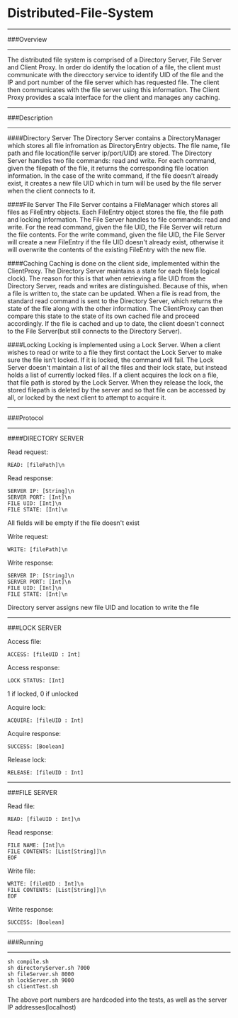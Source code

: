 # Distributed-File-System
___
###Overview
___
The distributed file system is comprised of a Directory Server, File Server and Client Proxy. 
In order do identify the location of a file, the client must communicate with the direcctory 
service to identify UID of the file and the IP and port number of the file server which has requested 
file. The client then communicates with the file server using this information. The Client Proxy 
provides a scala interface for the client and manages any caching.

___
###Description
___
####Directory Server
The Directory Server contains a DirectoryManager which stores all file infromation as DirectoryEntry objects.
The file name, file path and file location(file server ip/port/UID) are stored. The Directory Server handles two 
file commands: read and write. For each command, given the filepath of the file, it returns the corresponding file 
location information. In the case of the write command, if the file doesn't already exist, it creates a new file 
UID which in turn will be used by the file server when the client connects to it.

####File Server
The File Server contains a FileManager which stores all files as FileEntry objects. Each FileEntry object stores
the file, the file path and locking information. The File Server handles to file commands: read and write. For the
read command, given the file UID, the File Server will return the file contents. For the write command, given the file
UID, the File Server will create a new FileEntry if the file UID doesn't already exist, otherwise it will overwrite
the contents of the existing FileEntry with the new file.

####Caching
Caching is done on the client side, implemented within the ClientProxy. The Directory Server maintains a state for
each file(a logical clock). The reason for this is that when retrieving a file UID from the Directory Server, reads and 
writes are distinguished. Because of this, when a file is written to, the state can be updated. When a file is read from, 
the standard read command is sent to the Directory Server, which returns the state of the file along with the other 
information. The ClientProxy can then compare this state to the state of its own cached file and proceed accordingly.
If the file is cached and up to date, the client doesn't connect to the File Server(but still connects to the Directory
Server).

####Locking
Locking is implemented using a Lock Server. When a client wishes to read or write to a file they first contact the Lock 
Server to make sure the file isn't locked. If it is locked, the command will fail. The Lock Server doesn't maintain a list
of all the files and their lock state, but instead holds a list of currently locked files. If a client acquires the lock on
a file, that file path is stored by the Lock Server. When they release the lock, the stored filepath is deleted by the 
server and so that file can be accessed by all, or locked by the next client to attempt to acquire it. 
___
###Protocol
___
####DIRECTORY SERVER

Read request:
```
READ: [filePath]\n
```

Read response:
```
SERVER IP: [String]\n
SERVER PORT: [Int]\n
FILE UID: [Int]\n
FILE STATE: [Int]\n
```
All fields will be empty if the file doesn't exist

Write request:
```
WRITE: [filePath]\n
```

Write response:
```
SERVER IP: [String]\n
SERVER PORT: [Int]\n
FILE UID: [Int]\n
FILE STATE: [Int]\n
```
Directory server assigns new file UID and location to write the file

___
###LOCK SERVER

Access file:
```
ACCESS: [fileUID : Int]
```

Access response:
```
LOCK STATUS: [Int]
```
1 if locked, 0 if unlocked

Acquire lock:
```
ACQUIRE: [fileUID : Int]
```

Acquire response:
```
SUCCESS: [Boolean]
```

Release lock:
```
RELEASE: [fileUID : Int]
```
___
###FILE SERVER

Read file:
```
READ: [fileUID : Int]\n
```

Read response:
```
FILE NAME: [Int]\n
FILE CONTENTS: [List[String]]\n
EOF
```

Write file:
```
WRITE: [fileUID : Int]\n
FILE CONTENTS: [List[String]]\n
EOF
```

Write response:
```
SUCCESS: [Boolean]
```
___
###Running
___
```
sh compile.sh
sh directoryServer.sh 7000
sh fileServer.sh 8000
sh lockServer.sh 9000
sh clientTest.sh
```
The above port numbers are hardcoded into the tests, as well as the server IP addresses(localhost)